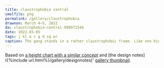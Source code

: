 ```yaml
---
title: claustrophobia central
smolfile: png
permalink: /gallery/claustrophobia
drawnon: March 4–5, 2022
da: claustrophobia-central-908971544
date: 2022-03-05
tags: j kl a c g d sq wr
caption: The gang stands in a rather claustrophobic frame. Like one big not-really-happy family.
---
```

Based on <a href="https://www.deviantart.com/toon-o-clock/art/Another-Stinkin-Height-Chart-821063066" class="ext">a height chart with a similar concept</a> and [the design notes]({%include url.html%}/gallery/designnotes)' <a href="https://sta.sh/01wsgs8i47l4" class="ext">gallery thumbnail</a>.

<img src="{%include url.html%}/assets/img/gallery/2021-12-16-tn.png" alt=""/>